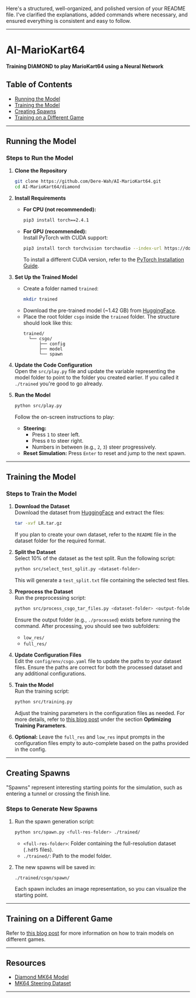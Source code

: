 Here's a structured, well-organized, and polished version of your README file. I've clarified the explanations, added commands where necessary, and ensured everything is consistent and easy to follow.

---

# AI-MarioKart64

**Training DIAMOND to play MarioKart64 using a Neural Network**

## Table of Contents
- [Running the Model](#running-the-model)
- [Training the Model](#training-the-model)
- [Creating Spawns](#creating-spawns)
- [Training on a Different Game](#training-on-a-different-game)

---

## Running the Model

### Steps to Run the Model

1. **Clone the Repository**  
   ```bash
   git clone https://github.com/Dere-Wah/AI-MarioKart64.git
   cd AI-MarioKart64/diamond
   ```

2. **Install Requirements**  
   - **For CPU (not recommended):**  
     ```bash
     pip3 install torch==2.4.1
     ```
   - **For GPU (recommended):**  
     Install PyTorch with CUDA support:  
     ```bash
     pip3 install torch torchvision torchaudio --index-url https://download.pytorch.org/whl/cu118
     ```  
     To install a different CUDA version, refer to the [PyTorch Installation Guide](https://pytorch.org/).

3. **Set Up the Trained Model**  
   - Create a folder named `trained`:  
     ```bash
     mkdir trained
     ```
   - Download the pre-trained model (~1.42 GB) from [HuggingFace](https://huggingface.co/DereWah/diamond-mariokart64).
   - Place the root folder `csgo` inside the `trained` folder. The structure should look like this:
     ```
     trained/
       └── csgo/
           ├── config
           ├── model
           └── spawn
     ```

4. **Update the Code Configuration**  
   Open the `src/play.py` file and update the variable representing the model folder to point to the folder you created earlier. If you called it `./trained` you're good to go already.

5. **Run the Model**  
   ```bash
   python src/play.py
   ```  
   Follow the on-screen instructions to play:
   - **Steering:**  
     - Press `1` to steer left.  
     - Press `0` to steer right.  
     - Numbers in between (e.g., `2`, `3`) steer progressively.
   - **Reset Simulation:** Press `Enter` to reset and jump to the next spawn.

---

## Training the Model

### Steps to Train the Model

1. **Download the Dataset**  
   Download the dataset from [HuggingFace](https://huggingface.co/datasets/DereWah/mk64-steering) and extract the files:
   ```bash
   tar -xvf LR.tar.gz
   ```

   If you plan to create your own dataset, refer to the `README` file in the dataset folder for the required format.

2. **Split the Dataset**  
   Select 10% of the dataset as the test split. Run the following script:
   ```bash
   python src/select_test_split.py <dataset-folder>
   ```
   This will generate a `test_split.txt` file containing the selected test files.

3. **Preprocess the Dataset**  
   Run the preprocessing script:
   ```bash
   python src/process_csgo_tar_files.py <dataset-folder> <output-folder>
   ```
   Ensure the output folder (e.g., `./processed`) exists before running the command. After processing, you should see two subfolders:  
   - `low_res/`  
   - `full_res/`

4. **Update Configuration Files**  
   Edit the `config/env/csgo.yaml` file to update the paths to your dataset files. Ensure the paths are correct for both the processed dataset and any additional configurations.

5. **Train the Model**  
   Run the training script:
   ```bash
   python src/training.py
   ```
   Adjust the training parameters in the configuration files as needed. For more details, refer to [this blog post](https://derewah.dev/projects/ai-mariokart) under the section **Optimizing Training Parameters**.

6. **Optional:** Leave the `full_res` and `low_res` input prompts in the configuration files empty to auto-complete based on the paths provided in the config.

---

## Creating Spawns

"Spawns" represent interesting starting points for the simulation, such as entering a tunnel or crossing the finish line.

### Steps to Generate New Spawns

1. Run the spawn generation script:
   ```bash
   python src/spawn.py <full-res-folder> ./trained/
   ```
   - `<full-res-folder>`: Folder containing the full-resolution dataset (`.hdf5` files).  
   - `./trained/`: Path to the model folder.

2. The new spawns will be saved in:
   ```
   ./trained/csgo/spawn/
   ```
   Each spawn includes an image representation, so you can visualize the starting point.

---

## Training on a Different Game

Refer to [this blog post](https://derewah.dev/projects/ai-mariokart) for more information on how to train models on different games.

---

## Resources

- [Diamond MK64 Model](https://huggingface.co/DereWah/diamond-mariokart64)  
- [MK64 Steering Dataset](https://huggingface.co/datasets/DereWah/mk64-steering)

---
